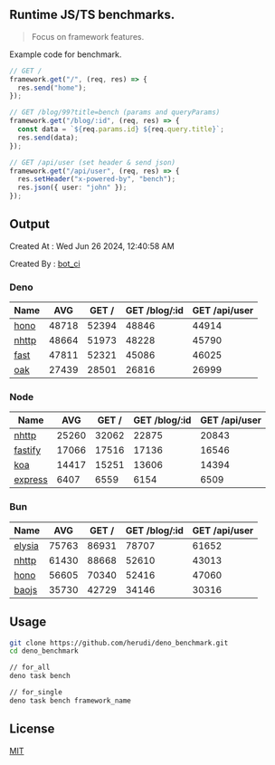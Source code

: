 ## Runtime JS/TS benchmarks.

> Focus on framework features.

Example code for benchmark.
```ts
// GET /
framework.get("/", (req, res) => {
  res.send("home");
});

// GET /blog/99?title=bench (params and queryParams)
framework.get("/blog/:id", (req, res) => {
  const data = `${req.params.id} ${req.query.title}`;
  res.send(data);
});

// GET /api/user (set header & send json)
framework.get("/api/user", (req, res) => {
  res.setHeader("x-powered-by", "bench");
  res.json({ user: "john" });
});
```

## Output
Created At : Wed Jun 26 2024, 12:40:58 AM

Created By : [bot_ci](https://github.com/herudi/deno_benchmarks/commits?author=github-actions%5Bbot%5D)


### Deno
|Name|AVG|GET /|GET /blog/:id|GET /api/user|
|----|----|----|----|----|
|[hono](https://github.com/honojs/hono)|48718|52394|48846|44914|
|[nhttp](https://github.com/nhttp/nhttp)|48664|51973|48228|45790|
|[fast](https://github.com/danteissaias/fast)|47811|52321|45086|46025|
|[oak](https://github.com/oakserver/oak)|27439|28501|26816|26999|
  


### Node
|Name|AVG|GET /|GET /blog/:id|GET /api/user|
|----|----|----|----|----|
|[nhttp](https://github.com/nhttp/nhttp)|25260|32062|22875|20843|
|[fastify](https://github.com/fastify/fastify)|17066|17516|17136|16546|
|[koa](https://github.com/koajs/koa)|14417|15251|13606|14394|
|[express](https://github.com/expressjs/express)|6407|6559|6154|6509|
  


### Bun
|Name|AVG|GET /|GET /blog/:id|GET /api/user|
|----|----|----|----|----|
|[elysia](https://github.com/elysiajs/elysia)|75763|86931|78707|61652|
|[nhttp](https://github.com/nhttp/nhttp)|61430|88668|52610|43013|
|[hono](https://github.com/honojs/hono)|56605|70340|52416|47060|
|[baojs](https://github.com/mattreid1/baojs)|35730|42729|34146|30316|
  



## Usage

```bash
git clone https://github.com/herudi/deno_benchmark.git
cd deno_benchmark

// for_all
deno task bench

// for_single
deno task bench framework_name
```

## License

[MIT](LICENSE)

